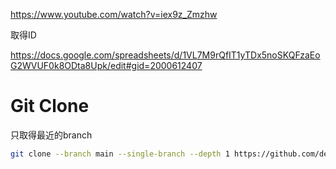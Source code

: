 https://www.youtube.com/watch?v=iex9z_Zmzhw

取得ID

https://docs.google.com/spreadsheets/d/1VL7M9rQfIT1yTDx5noSKQFzaEoG2WVUF0k8ODta8Upk/edit#gid=2000612407

# Git Clone

只取得最近的branch

````bash
git clone --branch main --single-branch --depth 1 https://github.com/democwise2016/action-UT-Podcast-Daily-202408.git
````
